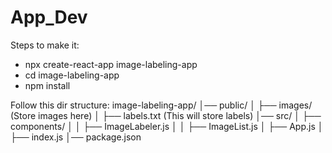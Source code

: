 # App_Dev

Steps to make it:
- npx create-react-app image-labeling-app
- cd image-labeling-app
- npm install

Follow this dir structure:
image-labeling-app/
│── public/
│   ├── images/  (Store images here)
│   ├── labels.txt (This will store labels)
│── src/
│   ├── components/
│   │   ├── ImageLabeler.js
│   │   ├── ImageList.js
│   ├── App.js
│   ├── index.js
│── package.json

